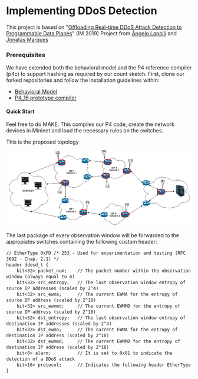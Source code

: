 # Implementing DDoS Detection

This project is based on "[Offloading Real-time DDoS Attack Detection to Programmable Data Planes](https://ieeexplore.ieee.org/document/8717869)" (IM 2019) Project from [Ângelo Lapolli](https://github.com/aclapolli) and [Jonatas Marques](https://github.com/jonadmark/)

### Prerequisites
We have extended both the behavioral model and the P4 reference compiler (p4c) to support hashing as required by our count sketch.
First, clone our forked repositories and follow the installation guidelines within:

- [Behavioral Model](https://github.com/andreyqg/behavioral-model)
- [P4_16 prototype compiler](https://github.com/andreyqg/p4c)

#### Quick Start
Feel free to do MAKE. This compiles our P4 code, create the network devices in Mininet and load the necessary rules on the switches.

This is the proposed topology

![topology](./Topology.png)


The last package of every observation window will be forwarded to the appropiates switches containing the following custom header:
```
// EtherType 0xFD /* 253 - Used for experimentation and testing (RFC 3692 - Chap. 2.1) */
header ddosd_t {
    bit<32> packet_num;    // The packet number within the observation window (always equal to m)
    bit<32> src_entropy;   // The last observation window entropy of source IP addresses (scaled by 2^4)
    bit<32> src_ewma;      // The current EWMA for the entropy of source IP address (scaled by 2^18)
    bit<32> src_ewmmd;     // The current EWMMD for the entropy of source IP address (scaled by 2^18)
    bit<32> dst_entropy;   // The last observation window entropy of destination IP addresses (scaled by 2^4)
    bit<32> dst_ewma;      // The current EWMA for the entropy of destination IP address (scaled by 2^18)
    bit<32> dst_ewmmd;     // The current EWMMD for the entropy of destination IP address (scaled by 2^18)
    bit<8> alarm;          // It is set to 0x01 to indicate the detection of a DDoS attack
    bit<16> protocol;      // Indicates the following header EtherType
}
```
